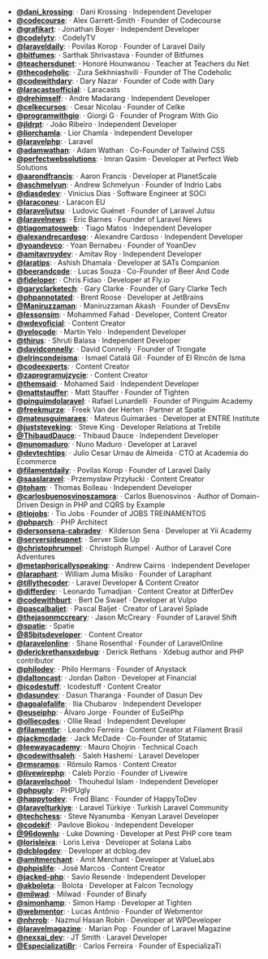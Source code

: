 - **[@dani_krossing](https://www.youtube.com/@dani_krossing)**:  ‧ Dani Krossing ‧ Independent Developer
- **[@codecourse](https://www.youtube.com/@codecourse)**:  ‧ Alex Garrett-Smith ‧ Founder of Codecourse
- **[@grafikart](https://www.youtube.com/@grafikart)**:  ‧ Jonathan Boyer ‧ Independent Developer
- **[@codelytv](https://www.youtube.com/@codelytv)**:  ‧ CodelyTV
- **[@laraveldaily](https://www.youtube.com/@laraveldaily)**:  ‧ Povilas Korop ‧ Founder of Laravel Daily
- **[@bitfumes](https://www.youtube.com/@bitfumes)**:  ‧ Sarthak Shrivastava ‧ Founder of Bitfumes
- **[@teachersdunet](https://www.youtube.com/@teachersdunet)**:  ‧ Honoré Hounwanou ‧ Teacher at Teachers du Net
- **[@thecodeholic](https://www.youtube.com/@thecodeholic)**:  ‧ Zura Sekhniashvili ‧ Founder of The Codeholic
- **[@codewithdary](https://www.youtube.com/@codewithdary)**:  ‧ Dary Nazar ‧ Founder of Code with Dary
- **[@laracastsofficial](https://www.youtube.com/@laracastsofficial)**:  ‧ Laracasts
- **[@drehimself](https://www.youtube.com/@drehimself)**:  ‧ Andre Madarang ‧ Independent Developer
- **[@celkecursos](https://www.youtube.com/@celkecursos)**:  ‧ Cesar Nicolau ‧ Founder of Celke
- **[@programwithgio](https://www.youtube.com/@programwithgio)**:  ‧ Giorgi G ‧ Founder of Program With Gio
- **[@jldrpt](https://www.youtube.com/@jldrpt)**:  ‧ João Ribeiro ‧ Independent Developer
- **[@liorchamla](https://www.youtube.com/@liorchamla)**:  ‧ Lior Chamla ‧ Independent Developer
- **[@laravelphp](https://www.youtube.com/@laravelphp)**:  ‧ Laravel
- **[@adamwathan](https://www.youtube.com/@adamwathan)**:  ‧ Adam Wathan ‧ Co-Founder of Tailwind CSS
- **[@perfectwebsolutions](https://www.youtube.com/@perfectwebsolutions)**:  ‧ Imran Qasim ‧ Developer at Perfect Web Solutions
- **[@aarondfrancis](https://www.youtube.com/@aarondfrancis)**:  ‧ Aaron Francis ‧ Developer at PlanetScale
- **[@aschmelyun](https://www.youtube.com/@aschmelyun)**:  ‧ Andrew Schmelyun ‧ Founder of Indrio Labs
- **[@diasdedev](https://www.youtube.com/@diasdedev)**:  ‧ Vinicius Dias ‧ Software Engineer at SOCi
- **[@laraconeu](https://www.youtube.com/@laraconeu)**:  ‧ Laracon EU
- **[@laraveljutsu](https://www.youtube.com/@laraveljutsu)**:  ‧ Ludovic Guénet ‧ Founder of Laravel Jutsu
- **[@laravelnews](https://www.youtube.com/@laravelnews)**:  ‧ Eric Barnes ‧ Founder of Laravel News
- **[@tiagomatosweb](https://www.youtube.com/@tiagomatosweb)**:  ‧ Tiago Matos ‧ Independent Developer
- **[@alexandrecardoso](https://www.youtube.com/@alexandrecardoso)**:  ‧ Alexandre Cardoso ‧ Independent Developer
- **[@yoandevco](https://www.youtube.com/@yoandevco)**:  ‧ Yoan Bernabeu ‧ Founder of YoanDev
- **[@amitavroydev](https://www.youtube.com/@amitavroydev)**:  ‧ Amitav Roy ‧ Independent Developer
- **[@laratips](https://www.youtube.com/@laratips)**:  ‧ Ashish Dhamala ‧ Developer at SATs Companion
- **[@beerandcode](https://www.youtube.com/@beerandcode)**:  ‧ Lucas Souza ‧ Co-Founder of Beer And Code
- **[@fideloper](https://www.youtube.com/@fideloper)**:  ‧ Chris Fidao ‧ Developer at Fly.io
- **[@garyclarketech](https://www.youtube.com/@garyclarketech)**:  ‧ Gary Clarke ‧ Founder of Gary Clarke Tech
- **[@phpannotated](https://www.youtube.com/@phpannotated)**:  ‧ Brent Roose ‧ Developer at JetBrains
- **[@Maniruzzaman](https://www.youtube.com/@Maniruzzaman)**:  ‧ Maniruzzaman Akash ‧ Founder of DevsEnv
- **[@lessonsim](https://www.youtube.com/@lessonsim)**:  ‧ Mohammed Fahad ‧ Developer, Content Creator
- **[@wdevoficial](https://www.youtube.com/@wdevoficial)**:  ‧ Content Creator
- **[@yelocode](https://www.youtube.com/@yelocode)**:  ‧ Martin Yelo ‧ Independent Developer
- **[@thirus](https://www.youtube.com/@thirus)**:  ‧ Shruti Balasa ‧ Independent Developer
- **[@davidconnelly](https://www.youtube.com/@davidconnelly)**:  ‧ David Connelly ‧ Founder of Trongate
- **[@elrincondeisma](https://www.youtube.com/@elrincondeisma)**:  ‧ Ismael Catalá Gil ‧ Founder of El Rincón de Isma
- **[@codeexperts](https://www.youtube.com/@codeexperts)**:  ‧ Content Creator
- **[@zaprogramujzycie](https://www.youtube.com/@zaprogramujzycie)**:  ‧ Content Creator
- **[@themsaid](https://www.youtube.com/@themsaid)**:  ‧ Mohamed Said ‧ Independent Developer
- **[@mattstauffer](https://www.youtube.com/@mattstauffer)**:  ‧ Matt Stauffer ‧ Founder of Tighten
- **[@pinguimdolaravel](https://www.youtube.com/@pinguimdolaravel)**:  ‧ Rafael Lunardelli ‧ Founder of Pinguim Academy
- **[@freekmurze](https://www.youtube.com/@freekmurze)**:  ‧ Freek Van der Herten ‧ Partner at Spatie
- **[@mateusguimaraes](https://www.youtube.com/@mateusguimaraes)**:  ‧ Mateus Guimarães ‧ Developer at ENTRE Institute
- **[@juststeveking](https://www.youtube.com/@juststeveking)**:  ‧ Steve King ‧ Developer Relations at Treblle
- **[@ThibaudDauce](https://www.youtube.com/@ThibaudDauce)**:  ‧ Thibaud Dauce ‧ Independent Developer
- **[@nunomaduro](https://www.youtube.com/@nunomaduro)**:  ‧ Nuno Maduro ‧ Developer at Laravel
- **[@devtechtips](https://www.youtube.com/@devtechtips)**:  ‧ Julio Cesar Urnau de Almeida ‧ CTO at Academia do Ecommerce
- **[@filamentdaily](https://www.youtube.com/@filamentdaily)**:  ‧ Povilas Korop ‧ Founder of Laravel Daily
- **[@saaslaravel](https://www.youtube.com/@saaslaravel)**:  ‧ Przemysław Przyłucki ‧ Content Creator
- **[@toham](https://www.youtube.com/@toham)**:  ‧ Thomas Boileau ‧ Independent Developer
- **[@carlosbuenosvinoszamora](https://www.youtube.com/@carlosbuenosvinoszamora)**:  ‧ Carlos Buenosvinos ‧ Author of Domain-Driven Design in PHP and CQRS by Example
- **[@tiojobs](https://www.youtube.com/@tiojobs)**:  ‧ Tio Jobs ‧ Founder of JOBS TREINAMENTOS
- **[@phparch](https://www.youtube.com/@phparch)**:  ‧ PHP Architect
- **[@dersonsena-cabradev](https://www.youtube.com/@dersonsena-cabradev)**:  ‧ Kilderson Sena ‧ Developer at Yii Academy
- **[@serversideupnet](https://www.youtube.com/@serversideupnet)**:  ‧ Server Side Up
- **[@christophrumpel](https://www.youtube.com/@christophrumpel)**:  ‧ Christoph Rumpel ‧ Author of Laravel Core Adventures
- **[@metaphoricallyspeaking](https://www.youtube.com/@metaphoricallyspeaking)**:  ‧ Andrew Cairns ‧ Independent Developer
- **[@laraphant](https://www.youtube.com/@laraphant)**:  ‧ William Juma Misiko ‧ Founder of Laraphant
- **[@tillythecoder](https://www.youtube.com/@tillythecoder)**:  ‧ Laravel Developer & Content Creator
- **[@differdev](https://www.youtube.com/@differdev)**:  ‧ Leonardo Tumadjian ‧ Content Creator at DifferDev
- **[@codewithburt](https://www.youtube.com/@codewithburt)**:  ‧ Bert De Swaef ‧ Developer at Vulpo
- **[@pascalbaljet](https://www.youtube.com/@pascalbaljet)**:  ‧ Pascal Baljet ‧ Creator of Laravel Splade
- **[@thejasonmccreary](https://www.youtube.com/@thejasonmccreary)**:  ‧ Jason McCreary ‧ Founder of Laravel Shift
- **[@spatie](https://www.youtube.com/@spatie)**:  ‧ Spatie
- **[@85bitsdeveloper](https://www.youtube.com/@85bitsdeveloper)**:  ‧ Content Creator
- **[@laravelonline](https://www.youtube.com/@laravelonline)**:  ‧ Shane Rosenthal ‧ Founder of LaravelOnline
- **[@derickrethansxdebug](https://www.youtube.com/@derickrethansxdebug)**:  ‧ Derick Rethans ‧ Xdebug author and PHP contributor
- **[@philodev](https://www.youtube.com/@philodev)**:  ‧ Philo Hermans ‧ Founder of Anystack
- **[@daltoncast](https://www.youtube.com/@daltoncast)**:  ‧ Jordan Dalton ‧ Developer at Financial
- **[@icodestuff](https://www.youtube.com/@icodestuff)**:  ‧ Icodestuff ‧ Content Creator
- **[@dasundev](https://www.youtube.com/@dasundev)**:  ‧ Dasun Tharanga ‧ Founder of Dasun Dev
- **[@agoalofalife](https://www.youtube.com/@agoalofalife)**:  ‧ Ilia Chubarov ‧ Independent Developer
- **[@euseiphp](https://www.youtube.com/@euseiphp)**:  ‧ Álvaro Jorge ‧ Founder of EuSeiPhp
- **[@olliecodes](https://www.youtube.com/@olliecodes)**:  ‧ Ollie Read ‧ Independent Developer
- **[@filamentbr](https://www.youtube.com/@filamentbr)**:  ‧ Leandro Ferreira ‧ Content Creator at Filament Brasil
- **[@jackmcdade](https://www.youtube.com/@jackmcdade)**:  ‧ Jack McDade ‧ Co-Founder of Statamic
- **[@leewayacademy](https://www.youtube.com/@leewayacademy)**:  ‧ Mauro Chojrin ‧ Technical Coach
- **[@codewithsaleh](https://www.youtube.com/@codewithsaleh)**:  ‧ Saleh Hashemi ‧ Laravel Developer
- **[@rmsramos](https://www.youtube.com/@rmsramos)**:  ‧ Rômulo Ramos ‧ Content Creator
- **[@livewirephp](https://www.youtube.com/@livewirephp)**:  ‧ Caleb Porzio ‧ Founder of Livewire
- **[@laravelschool](https://www.youtube.com/@laravelschool)**:  ‧ Thouhedul Islam ‧ Independent Developer
- **[@phpugly](https://www.youtube.com/@phpugly)**:  ‧ PHPUgly
- **[@happytodev](https://www.youtube.com/@happytodev)**:  ‧ Fred Blanc ‧ Founder of HappyToDev
- **[@laravelturkiye](https://www.youtube.com/@laravelturkiye)**:  ‧ Laravel Türkiye ‧ Turkish Laravel Community
- **[@techchess](https://www.youtube.com/@techchess)**:  ‧ Steve Nyanumba ‧ Kenyan Laravel Developer
- **[@codekif](https://www.youtube.com/@codekif)**:  ‧ Pavlove Biokou ‧ Independent Developer
- **[@96downlu](https://www.youtube.com/@96downlu)**:  ‧ Luke Downing ‧ Developer at Pest PHP core team
- **[@lorisleiva](https://www.youtube.com/@lorisleiva)**:  ‧ Loris Leiva ‧ Developer at Solana Labs
- **[@dcblogdev](https://www.youtube.com/@dcblogdev)**:  ‧ Developer at dcblog.dev
- **[@amitmerchant](https://www.youtube.com/@amitmerchant)**:  ‧ Amit Merchant ‧ Developer at ValueLabs
- **[@phpislife](https://www.youtube.com/@phpislife)**:  ‧ José Marcos ‧ Content Creator
- **[@jacked-php](https://www.youtube.com/@jacked-php)**:  ‧ Savio Resende ‧ Independent Developer
- **[@akbolota](https://www.youtube.com/@akbolota)**:  ‧ Bolota ‧ Developer at Falcon Tecnology
- **[@milwad](https://www.youtube.com/@milwad)**:  ‧ Milwad ‧ Founder of Binafy
- **[@simonhamp](https://www.youtube.com/@simonhamp)**:  ‧ Simon Hamp ‧ Developer at Tighten
- **[@webmentor](https://www.youtube.com/@webmentor)**:  ‧ Lucas Antônio ‧ Founder of Webmentor
- **[@nhrrob](https://www.youtube.com/@nhrrob)**:  ‧ Nazmul Hasan Robin ‧ Developer at WPDeveloper
- **[@laravelmagazine](https://www.youtube.com/@laravelmagazine)**:  ‧ Marian Pop ‧ Founder of Laravel Magazine
- **[@nexxai_dev](https://www.youtube.com/@nexxai_dev)**:  ‧ JT Smith ‧ Laravel Developer
- **[@EspecializatiBr](https://www.youtube.com/@EspecializatiBr)**:  ‧ Carlos Ferreira ‧ Founder of EspecializaTi
